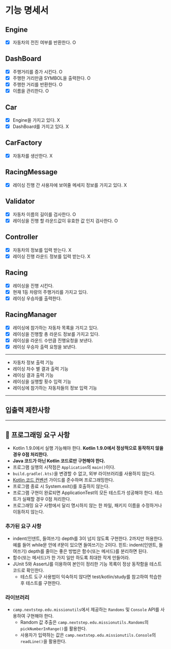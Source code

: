 # 기능 명세서

## Engine
- [x] 자동차의 전진 여부를 반환한다. O
## DashBoard
- [x] 주행거리를 증가 시킨다. O
- [x] 주행한 거리만큼 SYMBOL을 출력한다. O
- [x] 주행한 거리를 반환한다. O
- [x] 이름을 관리한다. O
## Car
- [x] Engine을 가지고 있다. X
- [x] DashBoard를 가지고 있다. X
## CarFactory
- [x] 자동차를 생산한다. X
## RacingMessage
- [x] 레이싱 진행 간 사용자에 보여줄 메세지 정보를 가지고 있다. X
## Validator
- [x] 자동차 이름의 길이를 검사한다. O
- [x] 레이싱을 진행 할 라운드값이 유효한 값 인지 검사한다. O
## Controller
- [x] 자동차의 정보를 입력 받는다. X
- [x] 레이싱 진행 라운드 정보를 입력 받는다. X
## Racing
- [x] 레이싱을 진행 시킨다.
- [x] 현재 1등 차량의 주행거리를 가지고 있다.
- [x] 레이싱 우승자를 출력한다.
## RacingManager
- [x] 레이싱에 참가하는 자동차 목록을 가지고 있다.
- [x] 레이싱을 진행할 총 라운드 정보를 가지고 있다.
- [x] 레이싱을 라운드 수만큼 진행요청을 보낸다.
- [x] 레이싱 우승자 출력 요청을 보낸다.
---
- 자동차 정보 출력 기능
- 레이싱 차수 별 결과 출력 기능
- 레이싱 결과 출력 기능
- 레이싱을 실행할 횟수 입력 기능
- 레이싱에 참가하는 자동차들의 정보 입력 기능

---
## 입출력 제한사항

---

## 🎯 프로그래밍 요구 사항

- Kotlin 1.9.0에서 실행 가능해야 한다. **Kotlin 1.9.0에서 정상적으로 동작하지 않을 경우 0점 처리한다.**
- **Java 코드가 아닌 Kotlin 코드로만 구현해야 한다.**
- 프로그램 실행의 시작점은 `Application`의 `main()`이다.
- `build.gradle(.kts)`을 변경할 수 없고, 외부 라이브러리를 사용하지 않는다.
- [Kotlin 코드 컨벤션](https://github.com/woowacourse/woowacourse-docs/tree/main/styleguide/kotlin) 가이드를 준수하며 프로그래밍한다.
- 프로그램 종료 시 System.exit()를 호출하지 않는다.
- 프로그램 구현이 완료되면 ApplicationTest의 모든 테스트가 성공해야 한다. 테스트가 실패할 경우 0점 처리한다.
- 프로그래밍 요구 사항에서 달리 명시하지 않는 한 파일, 패키지 이름을 수정하거나 이동하지 않는다.

### 추가된 요구 사항

- indent(인덴트, 들여쓰기) depth를 3이 넘지 않도록 구현한다. 2까지만 허용한다.
  예를 들어 while문 안에 if문이 있으면 들여쓰기는 2이다.
  힌트: indent(인덴트, 들여쓰기) depth를 줄이는 좋은 방법은 함수(또는 메서드)를 분리하면 된다.
- 함수(또는 메서드)가 한 가지 일만 하도록 최대한 작게 만들어라.
- JUnit 5와 AssertJ를 이용하여 본인이 정리한 기능 목록이 정상 동작함을 테스트 코드로 확인한다.
    - 테스트 도구 사용법이 익숙하지 않다면 test/kotlin/study를 참고하여 학습한 후 테스트를 구현한다.

### 라이브러리

- `camp.nextstep.edu.missionutils`에서 제공하는 `Randoms` 및 `Console` API를 사용하여 구현해야 한다.
    - Random 값 추출은 `camp.nextstep.edu.missionutils.Randoms`의 `pickNumberInRange()`를 활용한다.
    - 사용자가 입력하는 값은 `camp.nextstep.edu.missionutils.Console`의 `readLine()`을 활용한다.
